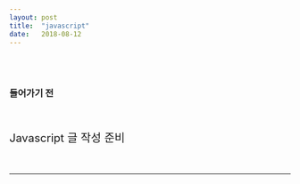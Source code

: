 ```yaml
---
layout: post
title:  "javascript"
date:   2018-08-12
---
```

 

<br>
<br>
<h3 style='width: 100%;'>들어가기 전</h3>
<br>
<p style='font-size:20px;'>Javascript 글 작성 준비</p>


<br>
<hr>
<br>